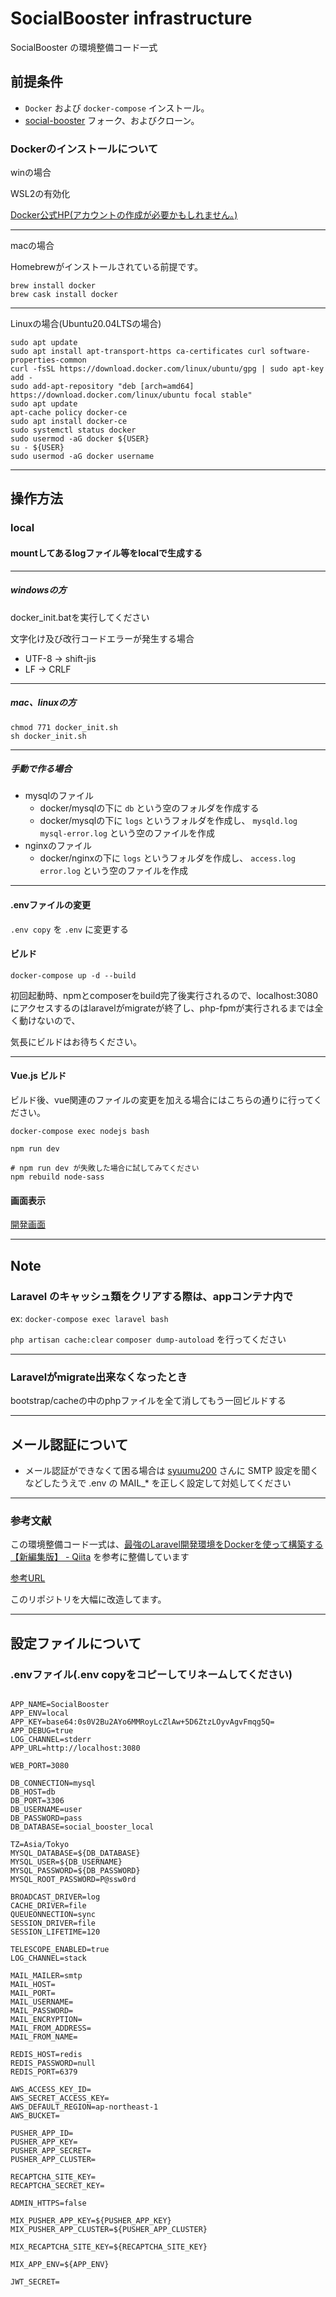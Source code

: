 # SocialBooster infrastructure

SocialBooster の環境整備コード一式

## 前提条件

- `Docker` および `docker-compose` インストール。
- [social-booster](https://github.com/syuumu200/social-booster) フォーク、およびクローン。

### Dockerのインストールについて

winの場合

WSL2の有効化

[Docker公式HP(アカウントの作成が必要かもしれません。)](https://www.docker.com/)

---

macの場合

Homebrewがインストールされている前提です。

```[bash]
brew install docker
brew cask install docker
```

---

Linuxの場合(Ubuntu20.04LTSの場合)

```[bash]
sudo apt update
sudo apt install apt-transport-https ca-certificates curl software-properties-common
curl -fsSL https://download.docker.com/linux/ubuntu/gpg | sudo apt-key add -
sudo add-apt-repository "deb [arch=amd64] https://download.docker.com/linux/ubuntu focal stable"
sudo apt update
apt-cache policy docker-ce
sudo apt install docker-ce
sudo systemctl status docker
sudo usermod -aG docker ${USER}
su - ${USER}
sudo usermod -aG docker username
```

---

## 操作方法

### local

#### mountしてあるlogファイル等をlocalで生成する

---

##### windowsの方

docker_init.batを実行してください

文字化け及び改行コードエラーが発生する場合

- UTF-8 → shift-jis
- LF → CRLF

---

##### mac、linuxの方

```[bash]
chmod 771 docker_init.sh
sh docker_init.sh
```

---

##### 手動で作る場合

- mysqlのファイル
  - docker/mysqlの下に `db` という空のフォルダを作成する
  - docker/mysqlの下に `logs` というフォルダを作成し、 `mysqld.log` `mysql-error.log` という空のファイルを作成
- nginxのファイル
  - docker/nginxの下に `logs` というフォルダを作成し、 `access.log` `error.log` という空のファイルを作成

---

#### .envファイルの変更

`.env copy` を `.env` に変更する

#### ビルド

```[bash]
docker-compose up -d --build
```

初回起動時、npmとcomposerをbuild完了後実行されるので、localhost:3080にアクセスするのはlaravelがmigrateが終了し、php-fpmが実行されるまでは全く動けないので、

気長にビルドはお待ちください。

---

#### Vue.js ビルド

ビルド後、vue関連のファイルの変更を加える場合にはこちらの通りに行ってください。

`docker-compose exec nodejs bash`

```[bash]
npm run dev

# npm run dev が失敗した場合に試してみてください
npm rebuild node-sass
```

#### 画面表示

[開発画面](http://localhost:3080/)

---

## Note

### Laravel のキャッシュ類をクリアする際は、appコンテナ内で

  ex: `docker-compose exec laravel bash`

  `php artisan cache:clear` `composer dump-autoload` を行ってください

---

### Laravelがmigrate出来なくなったとき

bootstrap/cacheの中のphpファイルを全て消してもう一回ビルドする

---

## メール認証について

- メール認証ができなくて困る場合は [syuumu200](https://github.com/syuumu200) さんに SMTP 設定を聞くなどしたうえで .env の MAIL_* を正しく設定して対処してください

---

### 参考文献

この環境整備コード一式は、[最強のLaravel開発環境をDockerを使って構築する【新編集版】 - Qiita](https://qiita.com/ucan-lab/items/5fc1281cd8076c8ac9f4) を参考に整備しています

[参考URL](https://github.com/ucan-lab/docker-laravel)

このリポジトリを大幅に改造してます。

---

## 設定ファイルについて

### .envファイル(.env copyをコピーしてリネームしてください)

```[bash]

APP_NAME=SocialBooster
APP_ENV=local
APP_KEY=base64:0s0V2Bu2AYo6MMRoyLcZlAw+5D6ZtzLOyvAgvFmqg5Q=
APP_DEBUG=true
LOG_CHANNEL=stderr
APP_URL=http://localhost:3080

WEB_PORT=3080

DB_CONNECTION=mysql
DB_HOST=db
DB_PORT=3306
DB_USERNAME=user
DB_PASSWORD=pass
DB_DATABASE=social_booster_local

TZ=Asia/Tokyo
MYSQL_DATABASE=${DB_DATABASE}
MYSQL_USER=${DB_USERNAME}
MYSQL_PASSWORD=${DB_PASSWORD}
MYSQL_ROOT_PASSWORD=P@ssw0rd

BROADCAST_DRIVER=log
CACHE_DRIVER=file
QUEUEONNECTION=sync
SESSION_DRIVER=file
SESSION_LIFETIME=120

TELESCOPE_ENABLED=true
LOG_CHANNEL=stack

MAIL_MAILER=smtp
MAIL_HOST=
MAIL_PORT=
MAIL_USERNAME=
MAIL_PASSWORD=
MAIL_ENCRYPTION=
MAIL_FROM_ADDRESS=
MAIL_FROM_NAME=

REDIS_HOST=redis
REDIS_PASSWORD=null
REDIS_PORT=6379

AWS_ACCESS_KEY_ID=
AWS_SECRET_ACCESS_KEY=
AWS_DEFAULT_REGION=ap-northeast-1
AWS_BUCKET=

PUSHER_APP_ID=
PUSHER_APP_KEY=
PUSHER_APP_SECRET=
PUSHER_APP_CLUSTER=

RECAPTCHA_SITE_KEY=
RECAPTCHA_SECRET_KEY=

ADMIN_HTTPS=false

MIX_PUSHER_APP_KEY=${PUSHER_APP_KEY}
MIX_PUSHER_APP_CLUSTER=${PUSHER_APP_CLUSTER}

MIX_RECAPTCHA_SITE_KEY=${RECAPTCHA_SITE_KEY}

MIX_APP_ENV=${APP_ENV}

JWT_SECRET=

```
